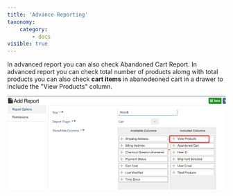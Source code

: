```yaml
---
title: 'Advance Reporting'
taxonomy:
    category:
        - docs
visible: true
---
```


In advanced report you can also check Abandoned Cart Report. In advanced report you can check total number of products alomg with total products you can also check **cart items** in abanodeoned cart in a drawer to include the "View Products" column.

![](Screenshot%20%2817%29.png)






